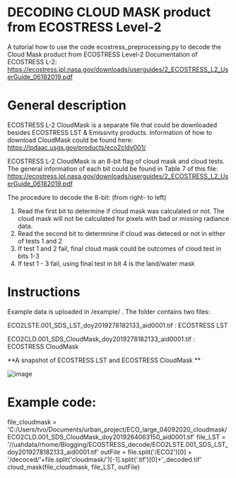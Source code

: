 # DECODING CLOUD MASK product from ECOSTRESS Level-2
A tutorial how to use the code ecostress_preprocessing.py to decode the Cloud Mask product from ECOSTRESS Level-2 
Documentation of ECOSTRESS L-2: https://ecostress.jpl.nasa.gov/downloads/userguides/2_ECOSTRESS_L2_UserGuide_06182019.pdf

# General description
ECOSTRESS L-2 CloudMask is a separate file that could be downloaded besides ECOSTRESS LST & Emissivity products. 
Information of how to download CloudMask could be found here: https://lpdaac.usgs.gov/products/eco2cldv001/

ECOSTRESS L-2 CloudMask is an 8-bit flag of cloud mask and cloud tests. The general information of each bit could be found in Table 7 of this file: https://ecostress.jpl.nasa.gov/downloads/userguides/2_ECOSTRESS_L2_UserGuide_06182019.pdf

The procedure to decode the 8-bit: (from right- to left)
1. Read the first bit to determine if cloud mask was calculated or not. The cloud mask will not be calculated for pixels with bad or missing radiance data.
2. Read the second bit to determnine if cloud was deteced or not in either of tests 1 and 2 
3. If test 1 and 2 fail, final cloud mask could be outcomes of cloud test in bits 1-3
4. If test 1 - 3 fail, using final test in bit 4 is the land/water mask 


# Instructions
Example data is uploaded in /example/ . The folder contains two files: 

ECO2LSTE.001_SDS_LST_doy2019278182133_aid0001.tif : ECOSTRESS LST

ECO2CLD.001_SDS_CloudMask_doy2019278182133_aid0001.tif : ECOSTRESS CloudMask

**A snapshot of ECOSTRESS LST and ECOSTRESS CloudMask **

![image](https://user-images.githubusercontent.com/12726626/117020051-add1c600-acbb-11eb-8c26-56b958329dd9.png)

# Example code: 
file_cloudmask = 'C:/Users/tvo/Documents/urban_project/ECO_large_04092020_cloudmask/ECO2CLD.001_SDS_CloudMask_doy2019264063150_aid0001.tif'
file_LST = '//uahdata/rhome/Blogging/ECOSTRESS_decode/ECO2LSTE.001_SDS_LST_doy2019278182133_aid0001.tif'
outFile = file.split('/ECO2')[0] + '/decoced/'+file.split('cloudmask/')[-1].split('.tif')[0]+'_decoded.tif'
cloud_mask(file_cloudmask, file_LST, outFile)
    

